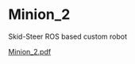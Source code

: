 # Minion_2
Skid-Steer ROS based custom robot

[Minion_2.pdf](https://github.com/rishabhdevyadav/Minion_2/files/4275057/Minion_2.pdf)
